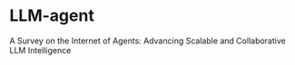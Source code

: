 # LLM-agent
A Survey on the Internet of Agents: Advancing Scalable and Collaborative LLM Intelligence
